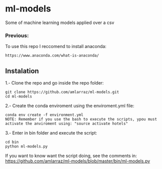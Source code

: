 # ml-models
Some of machine learning models applied over a csv

### Previous:
To use this repo I reccomend to install anaconda: 

    https://www.anaconda.com/what-is-anaconda/

## Instalation

1.- Clone the repo and go inside the repo folder:  
    
    git clone https://github.com/amlarraz/ml-models.git
    cd ml-models

2.- Create the conda enviroment using the enviroment.yml file:

    conda env create -f environment.yml
    NOTE: Remember if you use the bash to execute the scripts, ypou must activate the anviroment using: "source activate hotels"

3.- Enter in bin folder and execute the script:
    
    cd bin
    python ml-models.py

If you want to know want the script doing, see the comments in: https://github.com/amlarraz/ml-models/blob/master/bin/ml-models.py
